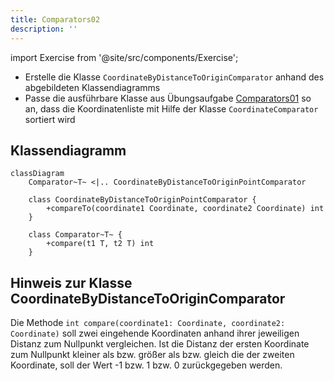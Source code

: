 ```yaml
---
title: Comparators02
description: ''
---
```


import Exercise from '@site/src/components/Exercise';

- Erstelle die Klasse `CoordinateByDistanceToOriginComparator` anhand des
  abgebildeten Klassendiagramms
- Passe die ausführbare Klasse aus Übungsaufgabe
  [Comparators01](comparators01.md) so an, dass die Koordinatenliste mit Hilfe
  der Klasse `CoordinateComparator` sortiert wird

## Klassendiagramm

```mermaid
classDiagram
    Comparator~T~ <|.. CoordinateByDistanceToOriginPointComparator

    class CoordinateByDistanceToOriginPointComparator {
        +compareTo(coordinate1 Coordinate, coordinate2 Coordinate) int
    }

    class Comparator~T~ {
        +compare(t1 T, t2 T) int
    }
```

## Hinweis zur Klasse CoordinateByDistanceToOriginComparator

Die Methode `int compare(coordinate1: Coordinate, coordinate2: Coordinate)` soll
zwei eingehende Koordinaten anhand ihrer jeweiligen Distanz zum Nullpunkt
vergleichen. Ist die Distanz der ersten Koordinate zum Nullpunkt kleiner als
bzw. größer als bzw. gleich die der zweiten Koordinate, soll der Wert -1 bzw. 1
bzw. 0 zurückgegeben werden.

<Exercise pullRequest="48" branchSuffix="comparators/02" />
